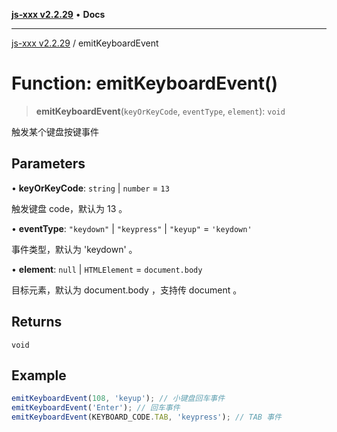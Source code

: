 [**js-xxx v2.2.29**](../README.md) • **Docs**

***

[js-xxx v2.2.29](../README.md) / emitKeyboardEvent

# Function: emitKeyboardEvent()

> **emitKeyboardEvent**(`keyOrKeyCode`, `eventType`, `element`): `void`

触发某个键盘按键事件

## Parameters

• **keyOrKeyCode**: `string` \| `number` = `13`

触发键盘 code，默认为 13 。

• **eventType**: `"keydown"` \| `"keypress"` \| `"keyup"` = `'keydown'`

事件类型，默认为 'keydown' 。

• **element**: `null` \| `HTMLElement` = `document.body`

目标元素，默认为 document.body ，支持传 document 。

## Returns

`void`

## Example

```ts
emitKeyboardEvent(108, 'keyup'); // 小键盘回车事件
emitKeyboardEvent('Enter'); // 回车事件
emitKeyboardEvent(KEYBOARD_CODE.TAB, 'keypress'); // TAB 事件
```
